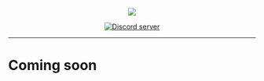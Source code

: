 <p style="text-align:center;">
<img src="http://i.dougley.com/rush2.png"></p>

<p align="center">
<a href="https://discord.gg/wildbot"><img src="https://discordapp.com/api/guilds/110462143152803840/widget.png" alt="Discord server"></a>
</p>

---
# Coming soon
